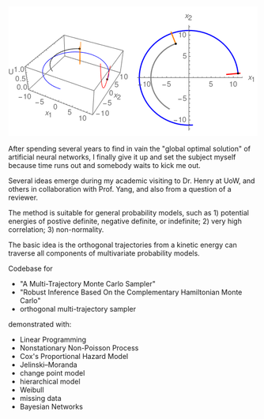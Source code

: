 ![avatar](/ring.png)

After spending several years to  find in vain the "global optimal solution" of artificial neural networks, I finally give it up and set the subject myself because  time runs out and somebody waits to kick me out.

Several ideas emerge during my academic visiting to Dr. Henry at UoW, and others in collaboration with Prof. Yang, and also from a question of a reviewer.

The method is suitable for general probability models, such as 1) potential energies of postive definite, negative definite, or indefinite; 2) very high correlation; 3) non-normality.

The basic idea is the orthogonal trajectories from a kinetic energy can traverse all components of multivariate probability models.

Codebase for
* "A Multi-Trajectory Monte Carlo Sampler"
* "Robust Inference Based On the Complementary Hamiltonian Monte Carlo"
* orthogonal multi-trajectory sampler

demonstrated with:
* Linear Programming
* Nonstationary Non-Poisson Process
* Cox's Proportional Hazard Model
* Jelinski–Moranda
* change point model
* hierarchical model
* Weibull
* missing data
* Bayesian Networks
